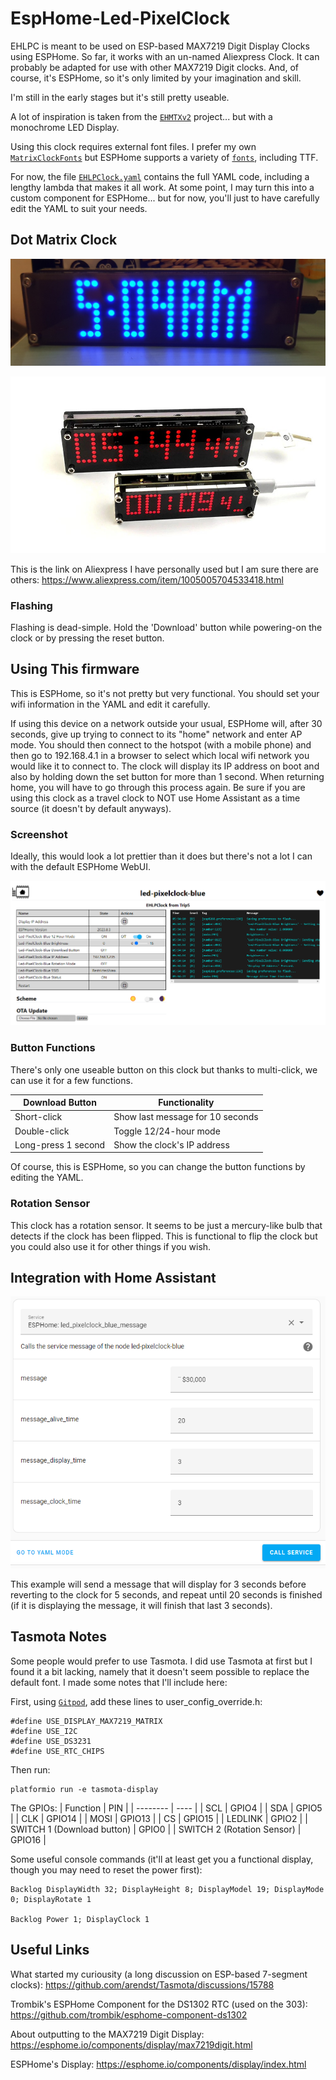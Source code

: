 # EspHome-Led-PixelClock

EHLPC is meant to be used on ESP-based MAX7219 Digit Display Clocks using ESPHome. So far, it works with an un-named Aliexpress Clock. It can probably be adapted for use with other MAX7219 Digit clocks. And, of course, it's ESPHome, so it's only limited by your imagination and skill.

I'm still in the early stages but it's still pretty useable.

A lot of inspiration is taken from the [`EHMTXv2`](https://github.com/lubeda/EspHoMaTriXv2) project... but with a monochrome LED Display.

Using this clock requires external font files.  I prefer my own [`MatrixClockFonts`](https://github.com/trip5/MatrixClockFonts) but ESPHome supports a variety of [`fonts`](https://esphome.io/components/display/index.html#fonts), including TTF.

For now, the file [`EHLPClock.yaml`](EHLPClock.yaml) contains the full YAML code, including a lengthy lambda that makes it all work.  At some point, I may turn this into a custom component for ESPHome... but for now, you'll just to have carefully edit the YAML to suit your needs.

## Dot Matrix Clock

![image](./images/MatrixClock-mine.jpg)

![image](./images/DotMatrixClock.jpg)

This is the link on Aliexpress I have personally used but I am sure there are others:
https://www.aliexpress.com/item/1005005704533418.html

### Flashing

Flashing is dead-simple. Hold the 'Download' button while powering-on the clock or by pressing the reset button.

## Using This firmware

This is ESPHome, so it's not pretty but very functional.  You should set your wifi information in the YAML and edit it carefully.

If using this device on a network outside your usual, ESPHome will, after 30 seconds, give up trying to connect to its "home" network and enter AP mode.
You should then connect to the hotspot (with a mobile phone) and then go to 192.168.4.1 in a browser to select which local wifi network you would like it to connect to.
The clock will display its IP address on boot and also by holding down the set button for more than 1 second. When returning home, you will have to go through this process again.
Be sure if you are using this clock as a travel clock to NOT use Home Assistant as a time source (it doesn't by default anyways).

### Screenshot

Ideally, this would look a lot prettier than it does but there's not a lot I can with the default ESPHome WebUI.

![image](./images/EHLPC_Screenshot.png)

### Button Functions

There's only one useable button on this clock but thanks to multi-click, we can use it for a few functions.

| Download Button     | Functionality          |
| ------------------- | ---------------------- |
| Short-click         | Show last message for 10 seconds |
| Double-click        | Toggle 12/24-hour mode |
| Long-press 1 second | Show the clock's IP address |

Of course, this is ESPHome, so you can change the button functions by editing the YAML.

### Rotation Sensor

This clock has a rotation sensor. It seems to be just a mercury-like bulb that detects if the clock has been flipped. This is functional to flip the clock but you could also use it for other things if you wish.

## Integration with Home Assistant

![image](./images/EHLPC_Home_Assistant_message.png)

This example will send a message that will display for 3 seconds before reverting to the clock for 5 seconds, and repeat until 20 seconds is finished (if it is displaying the message, it will finish that last 3 seconds).

## Tasmota Notes

Some people would prefer to use Tasmota.  I did use Tasmota at first but I found it a bit lacking, namely that it doesn't seem possible to replace the default font.  I made some notes that I'll include here:

First, using [`Gitpod`](https://gitpod.io/#https://github.com/arendst/Tasmota/tree/master), add these lines to user_config_override.h:
````
#define USE_DISPLAY_MAX7219_MATRIX
#define USE_I2C
#define USE_DS3231
#define USE_RTC_CHIPS
````

Then run:
````
platformio run -e tasmota-display
````

The GPIOs:
| Function | PIN  |
| -------- | ---- |
| SCL  | GPIO4  |
| SDA  | GPIO5  |
| CLK  | GPIO14 |
| MOSI | GPIO13 |
| CS   | GPIO15 |
| LEDLINK | GPIO2 |
| SWITCH 1 (Download button) | GPIO0 |
| SWITCH 2 (Rotation Sensor) | GPIO16 |

Some useful console commands (it'll at least get you a functional display, though you may need to reset the power first):
````
Backlog DisplayWidth 32; DisplayHeight 8; DisplayModel 19; DisplayMode 0; DisplayRotate 1

Backlog Power 1; DisplayClock 1
````

## Useful Links

What started my curiousity (a long discussion on ESP-based 7-segment clocks): https://github.com/arendst/Tasmota/discussions/15788

Trombik's ESPHome Component for the DS1302 RTC (used on the 303): https://github.com/trombik/esphome-component-ds1302

About outputting to the MAX7219 Digit Display: https://esphome.io/components/display/max7219digit.html

ESPHome's Display: https://esphome.io/components/display/index.html

